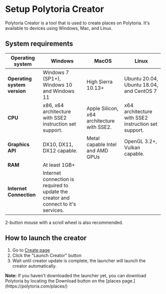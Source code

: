 # Setup Polytoria Creator

Polytoria Creator is a tool that is used to create places on Polytoria. It's available to devices using Windows, Mac, and Linux.

## System requirements

| Operating system             | Windows                                                                             | MacOS                                      | Linux                                               |
| ---------------------------- | ----------------------------------------------------------------------------------- | ------------------------------------------ | --------------------------------------------------- |
| **Operating system version** | Windows 7 (SP1+), Windows 10 and Windows 11                                         | High Sierra 10.13+                         | Ubuntu 20.04, Ubuntu 18.04, and CentOS 7            |
| **CPU**                      | x86, x64 architecture with SSE2 instruction set support.                            | Apple Silicon, x64 architecture with SSE2. | x64 architecture with SSE2 instruction set support. |
| **Graphics API**             | DX10, DX11, DX12 capable.                                                           | Metal capable Intel and AMD GPUs           | OpenGL 3.2+, Vulkan capable.                        |
| **RAM**                      | At least 1GB+                                                                       |
| **Internet Connection**      | Internet connection is required to update the creator and connect to it's services. |

2-button mouse with a scroll wheel is also recommended.

## How to launch the creator

1. Go to [Create page](https://polytoria.com/create/)
2. Click the "Launch Creator" button
3. Wait until creator update is complete, the launcher will launch the creator automatically.

<div class="alert alert-info">
    <strong>Note:</strong>
    If you haven't downloaded the launcher yet, you can download Polytoria by locating the Download button on the [places page.](https://polytoria.com/places/)
</div>
